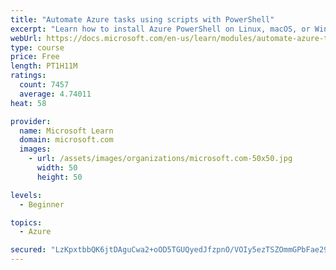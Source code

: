 ```yaml
---
title: "Automate Azure tasks using scripts with PowerShell"
excerpt: "Learn how to install Azure PowerShell on Linux, macOS, or Windows and then connect to Azure and manage your resources."
webUrl: https://docs.microsoft.com/en-us/learn/modules/automate-azure-tasks-with-powershell/
type: course
price: Free
length: PT1H11M
ratings:
  count: 7457
  average: 4.74011
heat: 58

provider:
  name: Microsoft Learn
  domain: microsoft.com
  images:
    - url: /assets/images/organizations/microsoft.com-50x50.jpg
      width: 50
      height: 50

levels:
  - Beginner

topics:
  - Azure

secured: "LzKpxtbbQK6jtDAguCwa2+oOD5TGUQyedJfzpnO/VOIy5ezTSZOmmGPbFae296JRfDe8GUMkm0T5naERIM1p21R4HfcRs0sRqiYLUa9S5c4rs+8sRcy/SVYxy+YjVc8L93JPFt7LzcQskYzrcnv8SLFVjkdF+46b632WmYa5iKdfVKQECh9czOcrt5WhpdoENmSEEDQ5+Lrx/G97V3t9ds9QDiQYBkd/RbEnW4+AwEJITGP9/FjRtkgAxB+xjRkn3Wg0F5dw8avTQL09UOleSLVNYyzmgMDO+8MJJ9LfkpSdqLUGJogrM0U09poo/sGMo5K7oonhAObS5LBPwGoKE1YgUXLEruYp6dHzgT7BtDg+qXA9rKtSsSz0XWITw6WyEIv9yEXD5qlXd0jEkvV8pLVwzBYkCJLpjPVfdm2LEmw=;WujE2Mc//Wu6FKMs0GJrbw=="
---
```


